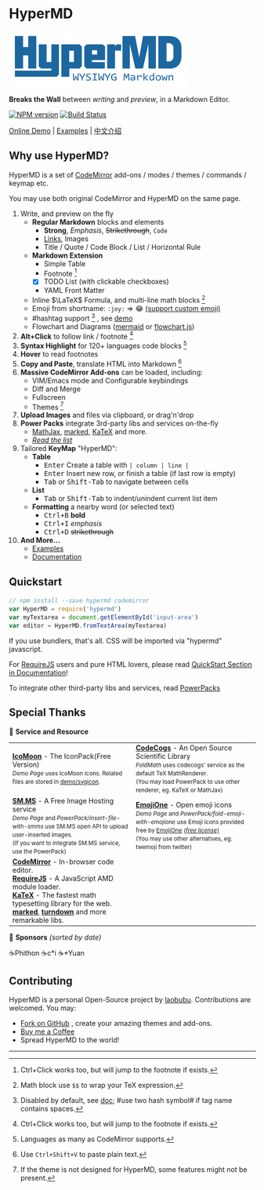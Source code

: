 # HyperMD

![HyperMD Markdown Editor](./demo/logo.png)

**Breaks the Wall** between *writing* and *preview*, in a Markdown Editor.

[![NPM version](https://img.shields.io/npm/v/hypermd.svg?style=flat-square)](https://npmjs.org/package/hypermd) [![Build Status](https://travis-ci.org/laobubu/HyperMD.svg?branch=master)](https://travis-ci.org/laobubu/HyperMD)

[Online Demo](https://laobubu.net/HyperMD/) |
[Examples][] |
[中文介绍](./docs/zh-CN/README.md)

## Why use HyperMD?

HyperMD is a set of [CodeMirror][] add-ons / modes / themes / commands / keymap etc.

You may use both original CodeMirror and HyperMD on the same page.

1. Write, and preview on the fly
   - **Regular Markdown** blocks and elements
     + **Strong**, *Emphasis*, ~~Strikethrough~~, `Code`
     + [Links](https://laobubu.net), Images
     + Title / Quote / Code Block / List / Horizontal Rule
   - **Markdown Extension**
     + Simple Table
     + Footnote [^1]
     + [x] TODO List (with clickable checkboxes)
     + YAML Front Matter
   - Inline $\LaTeX$ Formula, and multi-line math blocks [^4]
   - Emoji from shortname: `:joy:` => :joy: [(support custom emoji)](https://laobubu.net/HyperMD/docs/examples/custom-emoji.html)
   - #hashtag support [^6] , see [demo](https://laobubu.net/HyperMD/docs/examples/hashtag.html)
   - Flowchart and Diagrams ([mermaid](https://laobubu.net/HyperMD/docs/examples/mermaid.html) or [flowchart.js](https://laobubu.net/HyperMD/docs/examples/flowchart.html))
2. **Alt+Click** to follow link / footnote [^1]
3. **Syntax Highlight** for 120+ languages code blocks [^2]
4. **Hover** to read footnotes
5. **Copy and Paste**, translate HTML into Markdown [^5]
6. **Massive CodeMirror Add-ons** can be loaded, including:
   - VIM/Emacs mode and Configurable keybindings
   - Diff and Merge
   - Fullscreen
   - Themes [^3]
7. **Upload Images** and files via clipboard, or drag'n'drop
8. **Power Packs** integrate 3rd-party libs and services on-the-fly
   - [MathJax][], [marked][], [KaTeX][] and more.
   - *[Read the list][powerpacks]*
9. Tailored **KeyMap** "HyperMD":
    + **Table**
      - <kbd>Enter</kbd> Create a table with `| column | line |`
      - <kbd>Enter</kbd> Insert new row, or finish a table (if last row is empty)
      - <kbd>Tab</kbd> or <kbd>Shift-Tab</kbd> to navigate between cells
    + **List**
      - <kbd>Tab</kbd> or <kbd>Shift-Tab</kbd> to indent/unindent current list item
    + **Formatting** a nearby word (or selected text)
      - <kbd>Ctrl+B</kbd> **bold**
      - <kbd>Ctrl+I</kbd> *emphasis*
      - <kbd>Ctrl+D</kbd> ~~strikethrough~~
10. **And More...**
    + [Examples][]
    + [Documentation][doc]

## Quickstart

```javascript
// npm install --save hypermd codemirror
var HyperMD = require('hypermd')
var myTextarea = document.getElementById('input-area')
var editor = HyperMD.fromTextArea(myTextarea)
```

If you use bundlers, that's all. CSS will be imported via "hypermd" javascript.

For [RequireJS][] users and pure HTML lovers, please read [QuickStart Section in Documentation][doc]!

To integrate other third-party libs and services, read [PowerPacks][]

## Special Thanks

💎 **Service and Resource**

<table>
  <tr>
    <td width="50%">
      <b><a href="https://icomoon.io/#icons-icomoon">IcoMoon</a></b> - The IconPack(Free Version)<br>
      <small>
        <em>Demo Page</em> uses IcoMoon icons. Related files are stored in <a href="https://github.com/laobubu/HyperMD/tree/master/demo/svgicon">demo/svgicon</a>.
      </small>
    </td>
    <td>
      <b><a href="http://www.codecogs.com">CodeCogs</a></b> - An Open Source Scientific Library<br>
      <small>
        <em>FoldMath</em> uses codecogs' service as the default TeX MathRenderer.<br>
        (You may load PowerPack to use other renderer, eg. KaTeX or MathJax)
      </small>
    </td>
  </tr>
  <tr>
    <td>
      <b><a href="https://sm.ms/">SM.MS</a></b> - A Free Image Hosting service<br>
      <small>
        <em>Demo Page</em> and <em>PowerPack/insert-file-with-smms</em> use SM.MS open API to upload user-inserted images.<br>
        (If you want to integrate SM.MS service, use the PowerPack)
      </small>
    </td>
    <td>
      <b><a href="https://www.emojione.com/">EmojiOne</a></b> - Open emoji icons<br>
      <small>
        <em>Demo Page</em> and <em>PowerPack/fold-emoji-with-emojione</em> use
        Emoji icons provided free by <a href="https://www.emojione.com/">EmojiOne</a>
        <a href="https://www.emojione.com/licenses/free"><em>(free license)</em></a><br>
        (You may use other alternatives, eg. twemoji from twitter)
      </small>
    </td>
  </tr>
  <tr>
    <td>
      <b><a href="https://codemirror.net/">CodeMirror</a></b> - In-browser code editor.<br>
      <b><a href="http://requirejs.org/">RequireJS</a></b> - A JavaScript AMD module loader.<br>
      <b><a href="https://khan.github.io/KaTeX/">KaTeX</a></b> - The fastest math typesetting library for the web.<br>
      <b><a href="https://github.com/chjj/marked/">marked</a></b>,
      <b><a href="https://github.com/domchristie/turndown/">turndown</a></b>
      and more remarkable libs.
      <br>
    </td>
  </tr>
</table>


🙏 **Sponsors** _(sorted by date)_

<div class="sponsors">
  <span>☕Phithon</span>
  <span>☕c*i</span>
  <span>☕*Yuan</span>
</div>


## Contributing

HyperMD is a personal Open-Source project by [laobubu].
Contributions are welcomed. You may:

- [Fork on GitHub](https://github.com/laobubu/HyperMD/) , create your amazing themes and add-ons.
- [Buy me a Coffee](https://laobubu.net/donate.html)
- Spread HyperMD to the world!



-------------------------------------------------------

[CodeMirror]: https://codemirror.net/
[RequireJS]: http://requirejs.org/
[MathJax]: https://www.mathjax.org/
[marked]: https://github.com/chjj/marked/
[katex]: https://khan.github.io/KaTeX/
[laobubu]: https://laobubu.net/
[doc]: https://laobubu.net/HyperMD/docs/
[powerpacks]: https://laobubu.net/HyperMD/#./docs/powerpacks.md
[examples]: https://laobubu.net/HyperMD/docs/examples/index.html

[^1]: Ctrl+Click works too, but will jump to the footnote if exists.
[^2]: Languages as many as CodeMirror supports.
[^3]: If the theme is not designed for HyperMD, some features might not be present.
[^4]: Math block use `$$` to wrap your TeX expression.
[^5]: Use `Ctrl+Shift+V` to paste plain text.
[^6]: Disabled by default, see [doc]; #use two hash symbol# if tag name contains spaces.

